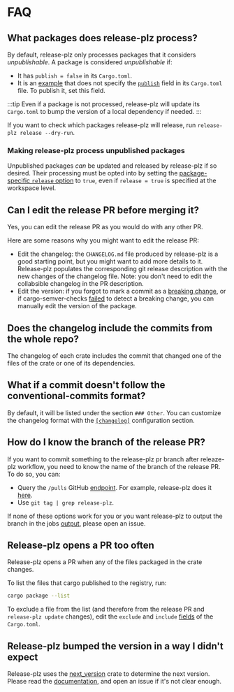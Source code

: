 # FAQ

## What packages does release-plz process?

By default, release-plz only processes packages that it considers *unpublishable*.
A package is considered *unpublishable* if:

- It has `publish = false` in its `Cargo.toml`.
- It is an [example](https://doc.rust-lang.org/cargo/reference/cargo-targets.html#examples)
  that does not specify the [`publish`](https://doc.rust-lang.org/cargo/reference/manifest.html#the-publish-field)
  field in its `Cargo.toml` file. To publish it, set this field.

:::tip
Even if a package is not processed, release-plz will update its `Cargo.toml` to
bump the version of a local dependency if needed.
:::

If you want to check which packages release-plz will release, run
`release-plz release --dry-run`.

### Making release-plz process unpublished packages

Unpublished packages *can* be updated and released by release-plz if so desired.
Their processing must be opted into by setting the [package-specific `release` option](config.md#the-release-field-package-section)
to `true`, even if `release = true` is specified at the workspace level.

## Can I edit the release PR before merging it?

Yes, you can edit the release PR as you would do with any other PR.

Here are some reasons why you might want to edit the release PR:

- Edit the changelog: the `CHANGELOG.md` file produced by release-plz is
  a good starting point, but you might want to add more details to it.
  Release-plz populates the corresponding git release description with the new
  changes of the changelog file.
  Note: you don't need to edit the collabsible changelog in the PR description.
- Edit the version: if you forgot to mark a commit as a
  [breaking change](https://www.conventionalcommits.org/en/v1.0.0/#commit-message-with-description-and-breaking-change-footer),
  or if cargo-semver-checks
  [failed](https://github.com/obi1kenobi/cargo-semver-checks#will-cargo-semver-checks-catch-every-semver-violation)
  to detect a breaking change, you can manually edit the version of the package.

## Does the changelog include the commits from the whole repo?

The changelog of each crate includes the commit that changed one of the
files of the crate or one of its dependencies.

## What if a commit doesn't follow the conventional-commits format?

By default, it will be listed under the section `### Other`.
You can customize the changelog format with the
[`[changelog]`](./config.md#the-changelog-section) configuration section.

## How do I know the branch of the release PR?

If you want to commit something to the release-plz pr branch
after releaze-plz workflow, you need to know the name of the branch
of the release PR.
To do so, you can:

- Query the `/pulls` GitHub
  [endpoint](https://docs.github.com/en/free-pro-team@latest/rest/pulls/pulls?apiVersion=2022-11-28#list-pull-requests).
  For example, release-plz does it
  [here](https://github.com/release-plz/release-plz/blob/a92629ed10b8bb42dde426c0f0001aebbb6fa70e/crates/release_plz_core/src/git/backend.rs#L238).
- Use `git tag | grep release-plz`.

If none of these options work for you or you want release-plz to output
the branch in the jobs
[output](https://docs.github.com/en/actions/using-jobs/defining-outputs-for-jobs),
please open an issue.

## Release-plz opens a PR too often

Release-plz opens a PR when any of the files packaged in the crate changes.

To list the files that cargo published to the registry, run:

```sh
cargo package --list
```

To exclude a file from the list (and therefore from the release PR and `release-plz update` changes),
edit the `exclude` and `include`
[fields](https://doc.rust-lang.org/cargo/reference/manifest.html#the-exclude-and-include-fields)
of the `Cargo.toml`.

## Release-plz bumped the version in a way I didn't expect

Release-plz uses the [next_version](https://crates.io/crates/next_version)
crate to determine the next version.
Please read the [documentation](https://docs.rs/next_version/latest/next_version/),
and open an issue if it's not clear enough.
